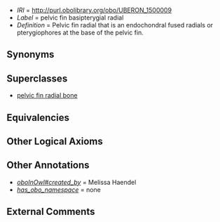  * *IRI* = http://purl.obolibrary.org/obo/UBERON_1500009
 * *Label* = pelvic fin basipterygial radial
 * *Definition* = Pelvic fin radial that is an endochondral fused radials or pterygiophores at the base of the pelvic fin.

## Synonyms


## Superclasses

 * [pelvic fin radial bone](../../UBERON/08/UBERON_2000508.md)

## Equivalencies


## Other Logical Axioms


## Other Annotations

 * *[oboInOwl#created_by](../../oboInOwl#created/by/oboInOwl#created_by.md)* = Melissa Haendel
 * *[has_obo_namespace](../../ce/oboInOwl#hasOBONamespace.md)* = none

## External Comments

